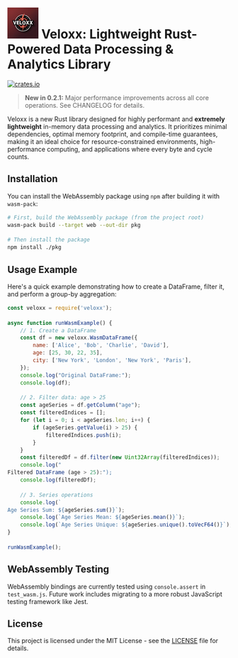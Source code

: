 # <img src="docs/veloxx_logo.png" alt="Veloxx Logo" height="70px"> Veloxx: Lightweight Rust-Powered Data Processing & Analytics Library

[![crates.io](https://img.shields.io/crates/v/veloxx.svg)](https://crates.io/crates/veloxx)

> **New in 0.2.1:** Major performance improvements across all core operations. See CHANGELOG for details.

Veloxx is a new Rust library designed for highly performant and **extremely lightweight** in-memory data processing and analytics. It prioritizes minimal dependencies, optimal memory footprint, and compile-time guarantees, making it an ideal choice for resource-constrained environments, high-performance computing, and applications where every byte and cycle counts.



## Installation

You can install the WebAssembly package using `npm` after building it with `wasm-pack`:

```bash
# First, build the WebAssembly package (from the project root)
wasm-pack build --target web --out-dir pkg

# Then install the package
npm install ./pkg
```

## Usage Example

Here's a quick example demonstrating how to create a DataFrame, filter it, and perform a group-by aggregation:

```javascript
const veloxx = require('veloxx');

async function runWasmExample() {
    // 1. Create a DataFrame
    const df = new veloxx.WasmDataFrame({
        name: ['Alice', 'Bob', 'Charlie', 'David'],
        age: [25, 30, 22, 35],
        city: ['New York', 'London', 'New York', 'Paris'],
    });
    console.log("Original DataFrame:");
    console.log(df);

    // 2. Filter data: age > 25
    const ageSeries = df.getColumn("age");
    const filteredIndices = [];
    for (let i = 0; i < ageSeries.len; i++) {
        if (ageSeries.getValue(i) > 25) {
            filteredIndices.push(i);
        }
    }
    const filteredDf = df.filter(new Uint32Array(filteredIndices));
    console.log("
Filtered DataFrame (age > 25):");
    console.log(filteredDf);

    // 3. Series operations
    console.log(`
Age Series Sum: ${ageSeries.sum()}`);
    console.log(`Age Series Mean: ${ageSeries.mean()}`);
    console.log(`Age Series Unique: ${ageSeries.unique().toVecF64()}`);
}

runWasmExample();

```



## WebAssembly Testing

WebAssembly bindings are currently tested using `console.assert` in `test_wasm.js`. Future work includes migrating to a more robust JavaScript testing framework like Jest.

## License

This project is licensed under the MIT License - see the [LICENSE](LICENSE) file for details.
